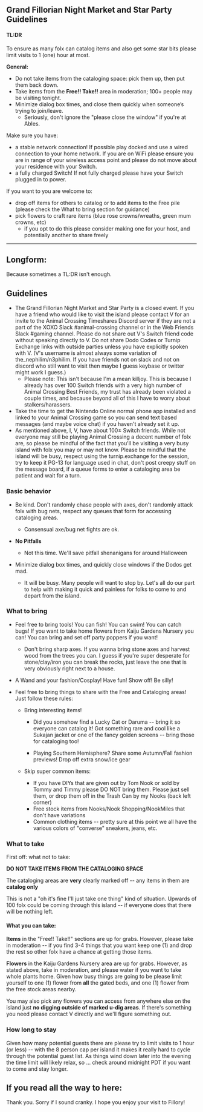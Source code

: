 ## Grand Fillorian Night Market and Star Party Guidelines

#### TL:DR

To ensure as many folx can catalog items and also get some star bits please limit visits to 1 (one) hour at most.

**General:**
* Do not take items from the cataloging space: pick them up, then put them back down.
* Take items from the **Free!! Take!!** area in moderation; 100+ people may be visiting tonight.
* Minimize dialog box times, and close them quickly when someone’s trying to join/leave.
  * Seriously, don't ignore the "please close the window" if you're at Ables.
  
Make sure you have:   
* a stable network connection! If possible play docked and use a wired connection to your home network. If you are on WiFi please ensure you are in range of your wireless access point and please do not move about your residence with your Switch.       
* a fully charged Switch! If not fully charged please have your Switch plugged in to power.
      
If you want to you are welcome to:
* drop off items for others to catalog or to add items to the Free pile (please check the What to bring section for guidance)
* pick flowers to craft rare items (blue rose crowns/wreaths, green mum crowns, etc)
  * if you opt to do this please consider making one for your host, and potentially another to share freely

---  

## Longform:
Because sometimes a TL:DR isn't enough.

## Guidelines
* The Grand Fillorian Night Market and Star Party is a closed event. If you have a friend who would like to visit the island please contact V for an invite to the Animal Crossing Timeshares Discord server if they are not a part of the XOXO Slack #animal-crossing channel or in the Web Friends Slack #gaming channel. Please do not share out V's Switch friend code without speaking directly to V. Do not share Dodo Codes or Turnip Exchange links with outside parties unless you have explicitly spoken with V. (V's username is almost always some variation of the_nephilim/n3philim. If you have friends not on slack and not on discord who still want to visit then maybe I guess keybase or twitter might work I guess.)
  * Please note: This isn't because I'm a mean killjoy. This is because I already has over 100 Switch friends with a very high number of Animal Crossing Best Friends, my trust has already been violated a couple times, and because beyond all of this I have to worry about stalkers/harassers.
* Take the time to get the Nintendo Online normal phone app installed and linked to your Animal Crossing game so you can send text based messages (and maybe voice chat) if you haven't already set it up.
* As mentioned above, I, V, have about 100± Switch friends. While not everyone may still be playing Animal Crossing a decent number of folx are, so please be mindful of the fact that you'll be visiting a very busy island with folx you may or may not know. Please be mindful that the island will be busy, respect using the turnip.exchange for the session, try to keep it PG-13 for language used in chat, don't post creepy stuff on the message board, if a queue forms to enter a cataloging area be patient and wait for a turn.

### Basic behavior
* Be kind. Don't randomly chase people with axes, don't randomly attack folx with bug nets, respect any queues that form for accessing cataloging areas. 

  * Consensual axe/bug net fights are ok.

* **No Pitfalls**

  * Not this time. We'll save pitfall shenanigans for around Halloween

* Minimize dialog box times, and quickly close windows if the Dodos get mad.

  * It will be busy. Many people will want to stop by. Let's all do our part to help with making it quick and painless for folks to come to and depart from the island.

### What to bring
* Feel free to bring tools! You can fish! You can swim! You can catch bugs! If you want to take home flowers from Kaiju Gardens Nursery you can! You can bring and set off party poppers if you want!

  * Don't bring sharp axes. If you wanna bring stone axes and harvest wood from the trees you can. I guess if you're super desperate for stone/clay/iron you can break the rocks, just leave the one that is very obviously right next to a house.

* A Wand and your fashion/Cosplay! Have fun! Show off! Be silly!

* Feel free to bring things to share with the Free and Cataloging areas! Just follow these rules:

  * Bring interesting items!

    * Did you somehow find a Lucky Cat or Daruma --  bring it so everyone can catalog it! Got something rare and cool like a Sukajan jacket or one of the fancy golden screens -- bring those for cataloging too!

    * Playing Southern Hemisphere? Share some Autumn/Fall fashion previews! Drop off extra snow/ice gear

  * Skip super common items:
    * If you have DIYs that are given out by Tom Nook or sold by Tommy and Timmy please DO NOT bring them. Please just sell them, or drop them off in the Trash Can by my Nooks (back left corner)
    * Free stock items from Nooks/Nook Shopping/NookMiles that don't have variations
    * Common clothing items -- pretty sure at this point we all have the various colors of "converse" sneakers, jeans, etc.

### What to take

First off: what not to take:

**DO NOT TAKE ITEMS FROM THE CATALOGING SPACE**

The cataloging areas are **very** clearly marked off -- any items in them are **catalog only**

This is not a "oh it's fine I'll just take one thing" kind of situation. Upwards of 100 folx could be coming through this island -- if everyone does that there will be nothing left.

#### What you can take:

**Items** in the "Free!! Take!!" sections are up for grabs. However, please take in moderation -- if you find 3-4 things that you want keep one (1) and drop the rest so other folx have a chance at getting those items.

**Flowers** in the Kaiju Gardens Nursery area are up for grabs. However, as stated above, take in moderation, and please water if you want to take whole plants home. Given how busy things are going to be please limit yourself to one (1) flower from **all** the gated beds, and one (1) flower from the free stock areas nearby.

You may also pick any flowers you can access from anywhere else on the island just **no digging outside of marked u-dig areas**. If there's something you need please contact V directly and we'll figure something out.

### How long to stay

Given how many potential guests there are please try to limit visits to 1 hour (or less) -- with the 8 person cap per island it makes it really hard to cycle through the potential guest list. As things wind down later into the evening the time limit will likely relax, so … check around midnight PDT if you want to come and stay longer.

## If you read all the way to here:

Thank you. Sorry if I sound cranky. I hope you enjoy your visit to Fillory!
